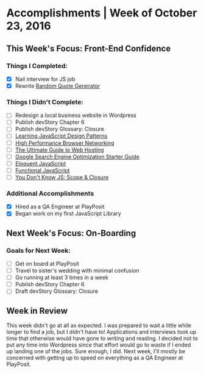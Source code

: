 # Accomplishments | Week of October 23, 2016

## This Week's Focus: Front-End Confidence

### Things I Completed:
- [x] Nail interview for JS job
- [x] Rewrite [Random Quote Generator](http://codepen.io/mCornish/pen/jWJJzE)

### Things I Didn't Complete:
- [ ] Redesign a local business website in Wordpress
- [ ] Publish devStory Chapter 6
- [ ] Publish devStory Glossary: Closure
- [ ] [Learning JavaScript Design Patterns](https://addyosmani.com/resources/essentialjsdesignpatterns/book/)
- [ ] [High Performance Browser Networking](http://chimera.labs.oreilly.com/books/1230000000545/index.html)
- [ ] [The Ultimate Guide to Web Hosting](http://www.whoishostingthis.com/resources/web-hosting/)
- [ ] [Google Search Engine Optimization Starter Guide](http://static.googleusercontent.com/media/www.google.com/en//webmasters/docs/search-engine-optimization-starter-guide.pdf)
- [ ] [Eloquent JavaScript](http://eloquentjavascript.net/)
- [ ] [Functional JavaScript](https://www.amazon.com/gp/product/1449360726/ref=as_li_tl?ie=UTF8&camp=1789&creative=390957&creativeASIN=1449360726&linkCode=as2&tag=fronenddevejo-20&linkId=BDQC3FTEB3YXTYCK)
- [ ] [You Don't Know JS: Scope & Closure](https://github.com/getify/You-Dont-Know-JS/tree/master/scope%20%26%20closures)

### Additional Accomplishments
- [x] Hired as a QA Engineer at PlayPosit
- [x] Began work on my first JavaScript Library

## Next Week's Focus: On-Boarding
### Goals for Next Week:
- [ ] Get on board at PlayPosit
- [ ] Travel to sister's wedding with minimal confusion
- [ ] Go running at least 3 times in a week
- [ ] Publish devStory Chapter 6
- [ ] Draft devStory Glossary: Closure

## Week in Review
This week didn't go at all as expected. I was prepared to wait a little while longer to find a job, but I didn't have to! Applications and interviews took up time that otherwise would have gone to writing and reading. I decided not to put any time into Wordpress since that effort would go to waste if I ended up landing one of the jobs. Sure enough, I did. Next week, I'll mostly be concerned with getting up to speed on everything as a QA Engineer at PlayPosit.

